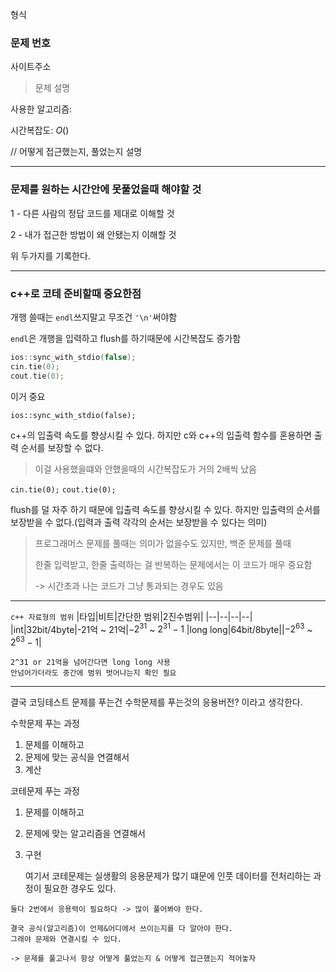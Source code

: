 형식

### 문제 번호

사이트주소

> 문제 설명

사용한 알고리즘: 

시간복잡도: $O()$

// 어떻게 접근했는지, 풀었는지 설명

---

### 문제를 원하는 시간안에 못풀었을때 해야할 것

1 - 다른 사람의 정답 코드를 제대로 이해할 것

2 - 내가 접근한 방법이 왜 안됐는지 이해할 것

위 두가지를 기록한다.


---

### c++로 코테 준비할때 중요한점

개행 쓸때는 ```endl```쓰지말고 무조건 ```'\n'```써야함

```endl```은 개행을 입력하고 flush를 하기때문에 시간복잡도 증가함


```cpp
ios::sync_with_stdio(false);
cin.tie(0);
cout.tie(0);
``````

이거 중요

```ios::sync_with_stdio(false);```

c++의 입출력 속도를 향상시킬 수 있다.
하지만 c와 c++의 입출력 함수를 혼용하면 출력 순서를 보장할 수 없다.

> 이걸 사용했을떄와 안했을때의 시간복잡도가 거의 2배씩 났음

```cin.tie(0);```
```cout.tie(0);```

flush를 덜 자주 하기 때문에 입출력 속도를 향상시킬 수 있다.
하지만 입출력의 순서를 보장받을 수 없다.(입력과 출력 각각의 순서는 보장받을 수 있다는 의미)

> 프로그래머스 문제를 풀때는 의미가 없을수도 있지만,
> 백준 문제를 풀때 
>
> 한줄 입력받고, 한줄 출력하는 걸 반복하는 문제에서는 이 코드가 매우 중요함
>
> -> 시간초과 나는 코드가 그냥 통과되는 경우도 있음

---

`c++ 자료형의 범위`
|타입|비트|간단한 범위|2진수범위|
|--|--|--|--|
|int|32bit/4byte|-21억 ~ 21억|$-2^{31}$ ~ $2^{31}-1$
|long long|64bit/8byte||$-2^{63}$ ~ $2^{63}-1$|

    2^31 or 21억을 넘어간다면 long long 사용
    안넘어가더라도 중간에 범위 벗어나는지 확인 필요

---

결국 코딩테스트 문제를 푸는건 수학문제를 푸는것의 응용버전? 이라고 생각한다.

수학문제 푸는 과정
1. 문제를 이해하고
2. 문제에 맞는 공식을 연결해서
3. 계산

코테문제 푸는 과정
1. 문제를 이해하고
2. 문제에 맞는 알고리즘을 연결해서
3. 구현

    여기서 코테문제는 실생활의 응용문제가 많기 떄문에 
    인풋 데이터를 전처리하는 과정이 필요한 경우도 있다.
>
    둘다 2번에서 응용력이 필요하다 -> 많이 풀어봐야 한다.
>
    결국 공식(알고리즘)이 언제&어디에서 쓰이는지를 다 알아야 한다.
    그래야 문제와 연결시킬 수 있다.
    
    -> 문제를 풀고나서 항상 어떻게 풀었는지 & 어떻게 접근했는지 적어놓자